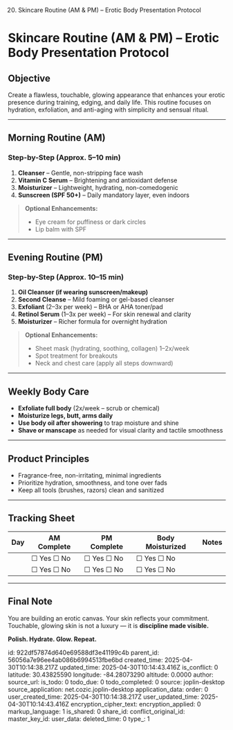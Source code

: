 20. Skincare Routine (AM & PM) – Erotic Body Presentation Protocol

# Skincare Routine (AM & PM) – Erotic Body Presentation Protocol

## Objective
Create a flawless, touchable, glowing appearance that enhances your erotic presence during training, edging, and daily life. This routine focuses on hydration, exfoliation, and anti-aging with simplicity and sensual ritual.

---

## Morning Routine (AM)
### Step-by-Step (Approx. 5–10 min)
1. **Cleanser** – Gentle, non-stripping face wash
2. **Vitamin C Serum** – Brightening and antioxidant defense
3. **Moisturizer** – Lightweight, hydrating, non-comedogenic
4. **Sunscreen (SPF 50+)** – Daily mandatory layer, even indoors

> **Optional Enhancements:**
> - Eye cream for puffiness or dark circles
> - Lip balm with SPF

---

## Evening Routine (PM)
### Step-by-Step (Approx. 10–15 min)
1. **Oil Cleanser (if wearing sunscreen/makeup)**
2. **Second Cleanse** – Mild foaming or gel-based cleanser
3. **Exfoliant** (2–3x per week) – BHA or AHA toner/pad
4. **Retinol Serum** (1–3x per week) – For skin renewal and clarity
5. **Moisturizer** – Richer formula for overnight hydration

> **Optional Enhancements:**
> - Sheet mask (hydrating, soothing, collagen) 1–2x/week
> - Spot treatment for breakouts
> - Neck and chest care (apply all steps downward)

---

## Weekly Body Care
- **Exfoliate full body** (2x/week – scrub or chemical)
- **Moisturize legs, butt, arms daily**
- **Use body oil after showering** to trap moisture and shine
- **Shave or manscape** as needed for visual clarity and tactile smoothness

---

## Product Principles
- Fragrance-free, non-irritating, minimal ingredients
- Prioritize hydration, smoothness, and tone over fads
- Keep all tools (brushes, razors) clean and sanitized

---

## Tracking Sheet
| Day | AM Complete | PM Complete | Body Moisturized | Notes |
|-----|-------------|-------------|------------------|-------|
|     | ☐ Yes ☐ No  | ☐ Yes ☐ No  | ☐ Yes ☐ No       |       |
|     | ☐ Yes ☐ No  | ☐ Yes ☐ No  | ☐ Yes ☐ No       |       |

---

## Final Note
You are building an erotic canvas. Your skin reflects your commitment. Touchable, glowing skin is not a luxury — it is **discipline made visible.**

**Polish. Hydrate. Glow. Repeat.**



id: 922df57874d640e69588df3e41199c4b
parent_id: 56056a7e96ee4ab086b6994513fbe6bd
created_time: 2025-04-30T10:14:38.217Z
updated_time: 2025-04-30T10:14:43.416Z
is_conflict: 0
latitude: 30.43825590
longitude: -84.28073290
altitude: 0.0000
author: 
source_url: 
is_todo: 0
todo_due: 0
todo_completed: 0
source: joplin-desktop
source_application: net.cozic.joplin-desktop
application_data: 
order: 0
user_created_time: 2025-04-30T10:14:38.217Z
user_updated_time: 2025-04-30T10:14:43.416Z
encryption_cipher_text: 
encryption_applied: 0
markup_language: 1
is_shared: 0
share_id: 
conflict_original_id: 
master_key_id: 
user_data: 
deleted_time: 0
type_: 1